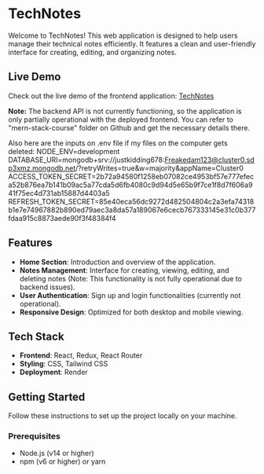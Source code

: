 # TechNotes

Welcome to TechNotes! This web application is designed to help users manage their technical notes efficiently. It features a clean and user-friendly interface for creating, editing, and organizing notes.

## Live Demo

Check out the live demo of the frontend application: [TechNotes](https://technotes-xkir.onrender.com)

**Note:** The backend API is not currently functioning, so the application is only partially operational with the deployed frontend. You can refer to "mern-stack-course" folder on Github and get the necessary details there.

Also here are the inputs on .env file if my files on the computer gets deleted:
NODE_ENV=development
DATABASE_URI=mongodb+srv://justkidding678:Freakedam123@cluster0.sdp3xmz.mongodb.net/?retryWrites=true&w=majority&appName=Cluster0
ACCESS_TOKEN_SECRET=2b72a94580f1258eb07082ce4953bf57e777efeca52b876ea7b141b09ac5a77cda5d6fb4080c9d94d5e65b9f7ce1f8d7f606a941f75ec4d731ab15887d4403a5
REFRESH_TOKEN_SECRET=85e40eca56dc9272d482504804c2a3efa74318b1e7e74967882b890ed79aec3a8da57a189067e6cecb767333145e31c0b377fdaa915c8873aede90f3f48384f4

## Features

- **Home Section**: Introduction and overview of the application.
- **Notes Management**: Interface for creating, viewing, editing, and deleting notes (Note: This functionality is not fully operational due to backend issues).
- **User Authentication**: Sign up and login functionalities (currently not operational).
- **Responsive Design**: Optimized for both desktop and mobile viewing.

## Tech Stack

- **Frontend**: React, Redux, React Router
- **Styling**: CSS, Tailwind CSS
- **Deployment**: Render

## Getting Started

Follow these instructions to set up the project locally on your machine.

### Prerequisites

- Node.js (v14 or higher)
- npm (v6 or higher) or yarn
